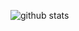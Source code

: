 ![github stats](https://github-readme-stats.vercel.app/api?username=Kingbultsea&show_icons=true&hide_rank=true&hide_border=true)
 
 
 
 
